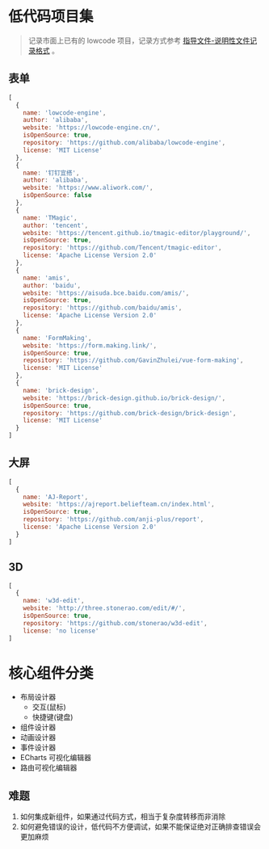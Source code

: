 # 低代码项目集

> 记录市面上已有的 lowcode 项目，记录方式参考 [指导文件-说明性文件记录格式](https://github.com/gplers/Guidance-Document/blob/master/README.md#%E8%AF%B4%E6%98%8E%E6%80%A7%E6%96%87%E4%BB%B6%E8%AE%B0%E5%BD%95%E6%A0%BC%E5%BC%8F) 。


## 表单

```js
[
  {
    name: 'lowcode-engine',
    author: 'alibaba',
    website: 'https://lowcode-engine.cn/',
    isOpenSource: true,
    repository: 'https://github.com/alibaba/lowcode-engine',
    license: 'MIT License'
  },
  {
    name: '钉钉宜搭',
    author: 'alibaba',
    website: 'https://www.aliwork.com/',
    isOpenSource: false
  },
  {
    name: 'TMagic',
    author: 'tencent',
    website: 'https://tencent.github.io/tmagic-editor/playground/',
    isOpenSource: true,
    repository: 'https://github.com/Tencent/tmagic-editor',
    license: 'Apache License Version 2.0'
  },
  {
    name: 'amis',
    author: 'baidu',
    website: 'https://aisuda.bce.baidu.com/amis/',
    isOpenSource: true,
    repository: 'https://github.com/baidu/amis',
    license: 'Apache License Version 2.0'
  },
  {
    name: 'FormMaking',
    website: 'https://form.making.link/',
    isOpenSource: true,
    repository: 'https://github.com/GavinZhulei/vue-form-making',
    license: 'MIT License'
  },
  {
    name: 'brick-design',
    website: 'https://brick-design.github.io/brick-design/',
    isOpenSource: true,
    repository: 'https://github.com/brick-design/brick-design',
    license: 'MIT License'
  }
]
```

## 大屏

```js
[
  {
    name: 'AJ-Report',
    website: 'https://ajreport.beliefteam.cn/index.html',
    isOpenSource: true,
    repository: 'https://github.com/anji-plus/report',
    license: 'Apache License Version 2.0'
  }
]
```

## 3D

```js
[
  {
    name: 'w3d-edit',
    website: 'http://three.stonerao.com/edit/#/',
    isOpenSource: true,
    repository: 'https://github.com/stonerao/w3d-edit',
    license: 'no license'
]
```

# 核心组件分类

+ 布局设计器
  + 交互(鼠标)
  + 快捷键(键盘)
+ 组件设计器
+ 动画设计器
+ 事件设计器
+ ECharts 可视化编辑器
+ 路由可视化编辑器

## 难题

1. 如何集成新组件，如果通过代码方式，相当于复杂度转移而非消除
2. 如何避免错误的设计，低代码不方便调试，如果不能保证绝对正确排查错误会更加麻烦

